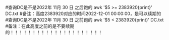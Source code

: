 #查询DC是不是2022年 11月 30 日 之后跑的
awk '$5 >= 2383920{print}' DC.txt   #备注：高度2383920对应的时间2022-12-01 00:00:00，是可以续期的
#查询DC是不是2022年 11月 30 日 之前跑的
awk '$5 < 2383920{print}' DC.txt #备注：在此高度之前的是不要续期的！！！！！！！！！！！！！！！！！！！！！

